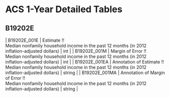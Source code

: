 # ACS 1-Year Detailed Tables

## B19202E

| B19202E_001E | Estimate !!<br>Median nonfamily household income in the past 12 months (in 2012 inflation-adjusted dollars) | int |
| B19202E_001M | Margin of Error !!<br>Median nonfamily household income in the past 12 months (in 2012 inflation-adjusted dollars) | int |
| B19202E_001EA | Annotation of Estimate !!<br>Median nonfamily household income in the past 12 months (in 2012 inflation-adjusted dollars) | string |
| B19202E_001MA | Annotation of Margin of Error !!<br>Median nonfamily household income in the past 12 months (in 2012 inflation-adjusted dollars) | string |

